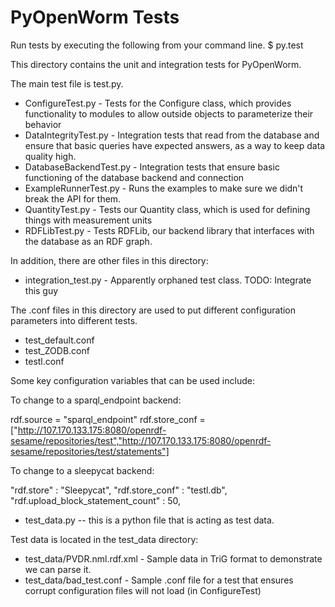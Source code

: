 PyOpenWorm Tests
================

Run tests by executing the following from your command line.
  $ py.test

This directory contains the unit and integration tests for PyOpenWorm.

The main test file is test.py.  

* ConfigureTest.py - Tests for the Configure class, which provides
  functionality to modules to allow outside objects to parameterize their
  behavior
* DataIntegrityTest.py - Integration tests that read from the database and
  ensure that basic queries have expected answers, as a way to keep data quality
  high.
* DatabaseBackendTest.py - Integration tests that ensure basic functioning of
  the database backend and connection
* ExampleRunnerTest.py - Runs the examples to make sure we didn't break the API
  for them.
* QuantityTest.py - Tests our Quantity class, which is used for defining things
  with measurement units
* RDFLibTest.py - Tests RDFLib, our backend library that interfaces with the
  database as an RDF graph.

In addition, there are other files in this directory:

* integration_test.py - Apparently orphaned test class.  TODO: Integrate this guy

The .conf files in this directory are used to put different configuration
parameters into different tests.  

* test_default.conf
* test_ZODB.conf
* testl.conf

Some key configuration variables that can be used include:

To change to a sparql_endpoint backend:

rdf.source = "sparql_endpoint"
rdf.store_conf = ["http://107.170.133.175:8080/openrdf-sesame/repositories/test","http://107.170.133.175:8080/openrdf-sesame/repositories/test/statements"]

To change to a sleepycat backend:

"rdf.store" : "Sleepycat",
"rdf.store_conf" : "testl.db",
"rdf.upload_block_statement_count" : 50,

* test_data.py -- this is a python file that is acting as test data.

Test data is located in the test_data directory:

* test_data/PVDR.nml.rdf.xml - Sample data in TriG format to demonstrate we can
  parse it.
* test_data/bad_test.conf - Sample .conf file for a test that ensures corrupt
  configuration files will not load (in ConfigureTest)
